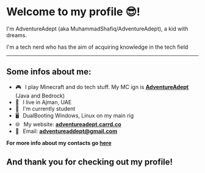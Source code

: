 # Welcome to my profile 😎!
I'm AdventureAdept (aka MuhammadShafiq/AdventureAdept), a kid with dreams.

I'm a tech nerd who has the aim of acquiring knowledge in the tech field
***
## Some infos about me:
* 🎮⠀I play Minecraft and do tech stuff. My MC ign is [**AdventureAdept**](https://namemc.com/AdventureAdept) (Java and Bedrock)
* 📍⠀I live in Ajman, UAE
* 🏫⠀I'm currently student
* 🖥⠀DualBooting Windows, Linux on my main rig 
* 🌐⠀My website: [**adventureadept.carrd.co**](https://adventureadept.carrd.co)
* 📧⠀Email: <a href="adventureaddept@gmail.com">**adventureaddept@gmail.com**</a><br>

**For more info about my contacts go [here](https://adventureadept.carrd.co/#links)**

## And thank you for checking out my profile!
